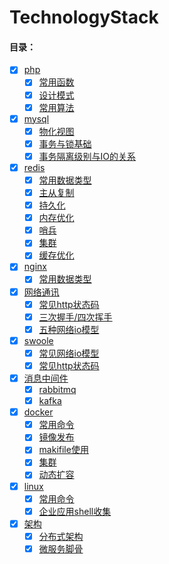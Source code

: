
# TechnologyStack

#### 目录：
- [x] [php](php) 
  - [x] [常用函数](redis/Calculator)
  - [x] [设计模式](redis/Calculator)
  - [x] [常用算法](redis/Calculator)
- [x] [mysql](mysql)
  - [x] [物化视图](mysql/Calendar) 
  - [x] [事务与锁基础](mysql/InterActiveStrReplace) 
  - [x] [事务隔离级别与IO的关系](mysql/PersonInfo) 
- [x] [redis](redis) 
  - [x] [常用数据类型](redis/data)
  - [x] [主从复制](redis/DataStructureAndAlgorithm)
  - [x] [持久化](redis/DataStructureAndAlgorithm)
  - [x] [内存优化](redis/DataStructureAndAlgorithm)
  - [x] [哨兵](redis/DataStructureAndAlgorithm)
  - [x] [集群](redis/DataStructureAndAlgorithm)
  - [x] [缓存优化](redis/DataStructureAndAlgorithm)
- [x] [nginx](nginx) 
  - [x] [常用数据类型](redis/Calculator)
- [x] [网络通讯](net) 
  - [x] [常见http状态码](net/http)
  - [x] [三次握手/四次挥手](net/http)
  - [x] [五种网络io模型](net/io) 
- [x] [swoole](swoole) 
  - [x] [常见网络io模型](swoole/Calculator) 
  - [x] [常见http状态码](redis/Calculator)
- [x] [消息中间件](swoole) 
  - [x] [rabbitmq](swoole/Calculator) 
  - [x] [kafka](redis/Calculator)
- [x] [docker](docker) 
  - [x] [常用命令](swoole/Calculator) 
  - [x] [镜像发布](redis/Calculator)
  - [x] [makifile使用](redis/Calculator)
  - [x] [集群](redis/Calculator)
  - [x] [动态扩容](redis/Calculator)
- [x] [linux](linux) 
  - [x] [常用命令](swoole/Calculator) 
  - [x] [企业应用shell收集](redis/Calculator)
- [x] [架构](linux) 
  - [x] [分布式架构](swoole/Calculator) 
  - [x] [微服务脚骨](redis/Calculator)